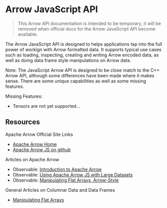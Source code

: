 # Arrow JavaScript API

> This Arrow API documentation is intended to be temporary, it will be removed when official docs for the Arrow JavaScript API become available.

The Arrow JavaScript API is designed to helps applications tap into the full power of workign with Arrow formatted data. It supports typical use cases such as loading, inspecting, creating and writing Arrow encoded data, as well as doing data frame style manipulations on Arrow data.

Note: The JavaScript Arrow API is designed to be close match to the C++ Arrow API, although some differences have been made where it makes sense. There are some unique capabilities as well as some missing features.

Missing Features:
* Tensors are not yet supported...


## Resources

Apache Arrow Official Site Links
* [Apache Arrow Home](https://arrow.apache.org/)
* [Apache Arrow JS on github](https://github.com/apache/arrow/tree/master/js)

Articles on Apache Arrow
* Observable: [Introduction to Apache Arrow](https://observablehq.com/@theneuralbit/introduction-to-apache-arrow)
* Observable: [Using Apache Arrow JS with Large Datasets](https://observablehq.com/@theneuralbit/using-apache-arrow-js-with-large-datasets)
* Observable: [Manipulating Flat Arrays, Arrow-Style](https://observablehq.com/@lmeyerov/manipulating-flat-arrays-arrow-style)

General Articles on Columnar Data and Data Frames
* [Manipulating Flat Arrays](https://observablehq.com/@mbostock/manipulating-flat-arrays)
